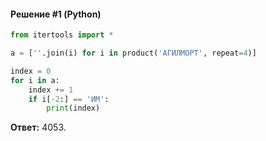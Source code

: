 #### Решение #1 (Python)
```python
from itertools import *

a = [''.join(i) for i in product('АГИЛМОРТ', repeat=4)]

index = 0
for i in a:
    index += 1
    if i[-2:] == 'ИМ':
        print(index)
```
**Ответ:** 4053.

